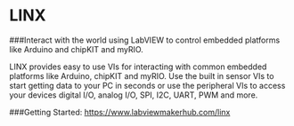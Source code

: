 LINX
========

###Interact with the world using LabVIEW to control embedded platforms like Arduino and chipKIT and myRIO.

LINX provides easy to use VIs for interacting with common embedded platforms like Arduino, chipKIT and myRIO. Use the built in sensor VIs to start getting data to your PC in seconds or use the peripheral VIs to access your devices digital I/O, analog I/O, SPI, I2C, UART, PWM and more.

###Getting Started:
https://www.labviewmakerhub.com/linx
